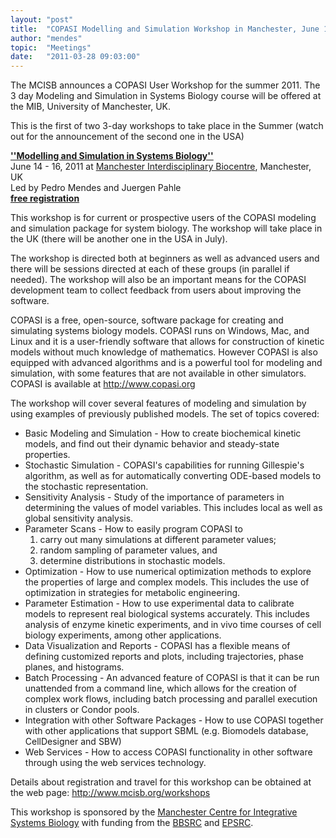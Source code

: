 ```yaml
---
layout: "post"
title:  "COPASI Modelling and Simulation Workshop in Manchester, June 14-16, 2011"
author: "mendes"
topic:  "Meetings"
date:   "2011-03-28 09:03:00"
---
```


The MCISB announces a COPASI User Workshop for the summer 2011. The 3
day Modeling and Simulation in Systems Biology course will be offered
at the MIB, University of Manchester, UK. 

This is the first of two 3-day workshops to take place in the Summer
(watch out for the announcement of the second one in the USA) 

[__''Modelling and Simulation in Systems Biology''__](http://www.mcisb.org/workshops) <br/>
June 14 - 16, 2011 at [Manchester Interdisciplinary Biocentre](http://www.mib.ac.uk),
Manchester, UK <br/>
Led by Pedro Mendes and Juergen Pahle <br/>
[__free registration__](http://www.mcisb.org/workshops)

This workshop is for current or prospective users of the COPASI
modeling and simulation package for system biology. The workshop will
take place in the UK (there will be another one in the USA in July). 

The workshop is directed both at beginners as well as advanced users
and there will be sessions directed at each of these groups (in
parallel if needed). The workshop will also be an important means for
the COPASI development team to collect feedback from users about
improving the software. 

COPASI is a free, open-source, software package for creating and
simulating systems biology models. COPASI runs on Windows, Mac, and
Linux and it is a user-friendly software that allows for construction
of kinetic models without much knowledge of mathematics. However
COPASI is also equipped with advanced algorithms and is a powerful
tool for modeling and simulation, with some features that are not
available in other simulators. COPASI is available at
http://www.copasi.org 

The workshop will cover several features of modeling and simulation by
using examples of previously published models. The set of topics
covered:

* Basic Modeling and Simulation - How to create biochemical kinetic
  models, and find out their dynamic behavior and steady-state
  properties. 
* Stochastic Simulation - COPASI's capabilities for running
  Gillespie's algorithm, as well as for automatically converting
  ODE-based models to the stochastic representation.
* Sensitivity Analysis - Study of the importance of parameters in
  determining the values of model variables. This includes local as
  well as global sensitivity analysis.
* Parameter Scans - How to easily program COPASI to
  1. carry out many simulations at different parameter values;
  1. random sampling of parameter values, and
  1. determine distributions in stochastic models. 
* Optimization - How to use numerical optimization methods to explore
  the properties of large and complex models. This includes the use of
  optimization in strategies for metabolic engineering.
* Parameter Estimation - How to use experimental data to calibrate
  models to represent real biological systems accurately. This
  includes analysis of enzyme kinetic experiments, and in vivo time
  courses of cell biology experiments, among other applications.
* Data Visualization and Reports - COPASI has a flexible means of
  defining customized reports and plots, including trajectories, phase
  planes, and histograms.
* Batch Processing - An advanced feature of COPASI is that it can be
  run unattended from a command line, which allows for the creation of
  complex work flows, including batch processing and parallel
  execution in clusters or Condor pools.
* Integration with other Software Packages - How to use COPASI
  together with other applications that support SBML (e.g. Biomodels
  database, CellDesigner and SBW)
* Web Services - How to access COPASI functionality in other software
  through using the web services technology. 

Details about registration and travel for this workshop can be
obtained at the web page: http://www.mcisb.org/workshops

This workshop is sponsored by the 
[Manchester Centre for Integrative Systems Biology](http://www.mcisb.org)
with funding from the [BBSRC](http://www.bbsrc.ac.uk)
and [EPSRC](http://www.epsrc.ac.uk).


